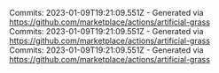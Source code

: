 Commits: 2023-01-09T19:21:09.551Z - Generated via https://github.com/marketplace/actions/artificial-grass
<br>
Commits: 2023-01-09T19:21:09.551Z - Generated via https://github.com/marketplace/actions/artificial-grass
<br>
Commits: 2023-01-09T19:21:09.551Z - Generated via https://github.com/marketplace/actions/artificial-grass
<br>

